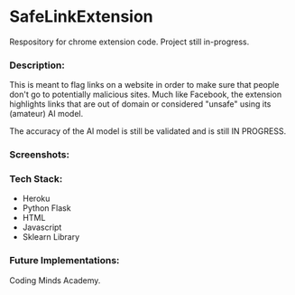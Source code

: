 # SafeLinkExtension
Respository for chrome extension code. Project still in-progress.

### Description:
This is meant to flag links on a website in order to make sure that people don't go to potentially malicious sites. Much like Facebook, the extension highlights links that are out of domain or considered "unsafe" using its (amateur) AI model.

The accuracy of the AI model is still be validated and is still IN PROGRESS.

### Screenshots:


### Tech Stack:
- Heroku
- Python Flask
- HTML
- Javascript
- Sklearn Library

### Future Implementations:

Coding Minds Academy.

